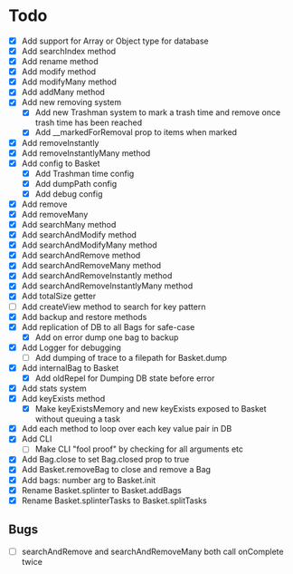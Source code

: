 # Todo

- [x] Add support for Array or Object type for database
- [x] Add searchIndex method
- [x] Add rename method
- [x] Add modify method
- [x] Add modifyMany method
- [x] Add addMany method
- [x] Add new removing system
  - [x] Add new Trashman system to mark a trash time and remove once trash time has been reached
  - [x] Add __markedForRemoval prop to items when marked
- [x] Add removeInstantly
- [x] Add removeInstantlyMany method
- [x] Add config to Basket
  - [x] Add Trashman time config
  - [x] Add dumpPath config
  - [x] Add debug config
- [x] Add remove
- [x] Add removeMany
- [x] Add searchMany method
- [x] Add searchAndModify method
- [x] Add searchAndModifyMany method
- [x] Add searchAndRemove method
- [x] Add searchAndRemoveMany method
- [x] Add searchAndRemoveInstantly method
- [x] Add searchAndRemoveInstantlyMany method
- [x] Add totalSize getter
- [ ] Add createView method to search for key pattern
- [x] Add backup and restore methods
- [x] Add replication of DB to all Bags for safe-case
  - [x] Add on error dump one bag to backup
- [x] Add Logger for debugging
  - [ ] Add dumping of trace to a filepath for Basket.dump
- [x] Add internalBag to Basket
  - [x] Add oldRepel for Dumping DB state before error
- [x] Add stats system
- [x] Add keyExists method
  - [x] Make keyExistsMemory and new keyExists exposed to Basket without queuing a task
- [x] Add each method to loop over each key value pair in DB
- [x] Add CLI
  - [ ] Make CLI "fool proof" by checking for all arguments etc
- [x] Add Bag.close to set Bag.closed prop to true
- [x] Add Basket.removeBag to close and remove a Bag
- [x] Add bags: number arg to Basket.init
- [x] Rename Basket.splinter to Basket.addBags
- [x] Rename Basket.splinterTasks to Basket.splitTasks

## Bugs

- [ ] searchAndRemove and searchAndRemoveMany both call onComplete twice
